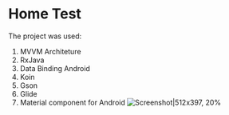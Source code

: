 # Home Test
The project was used:
1. MVVM Architeture
2. RxJava
3. Data Binding Android
4. Koin
5. Gson
6. Glide
7. Material component for Android
![Screenshot|512x397, 20%](https://raw.githubusercontent.com/huynn109/news/master/foryou.png)
